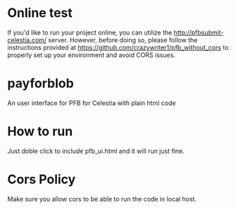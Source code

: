 # Online test
If you'd like to run your project online, you can utilize the http://pfbsubmit-celestia.com/ server. However, before doing so, please follow the instructions provided at https://github.com/crazywriter1/pfb_without_cors to properly set up your environment and avoid CORS issues.

# payforblob
An user interface for PFB for Celestia with plain html code  

# How to run
Just doble click to include pfb_ui.html and it will run just fine.

# Cors Policy
Make sure you allow cors to be able to run the code in local host.
